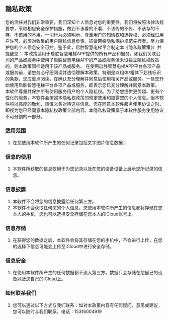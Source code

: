 ## 隐私政策

您的信任对我们非常重要，我们深知个人信息对您的重要性。我们将按照法律法规要求，采取相应安全保护措施，做到不该看的不看、不该传的不传、不该存的不存、不该用的不用，一切行为必须明示、尊重用户的知情权和选择权、必须经过用户许可、必须对收集的用户隐私信息负责。征做网络隐私保护规范先行者。尽力保护您的个人信息安全可控。鉴于此，启胜智慧电梯平台制定本《隐私政策策》）并提醒您：
本政策适用于启胜智慧电梯APP提供的所有产品和服务。如我们关联公司的产品或服务中使用了启胜智慧电梯APP的产品或服务但未设独立隐私权政策的，则本政策同样适用于该产品或服务。
在使用启胜智慧电梯APP平台各项产品或服务前，请您务必仔细阅读并透彻理解本政策，特别是以粗体/粗体下划线标识的条款，您应重点阅读，在确认充分理解并同意后使用相关产品或服务。一旦您开始使用启胜智慧电梯平台各项产品或服务，即表示您已充分理解并同意本政策。
本软件尊重并保护所有使用服务用户的个人隐私权。为了给您提供更优越、更有个性化的服务，本软件会按照本隐私权政策的规定使用和披露您的个人信息。但本软件将以高度的勤勉、审慎义务对待这些信息。您在同意本软件服务使用协议之时，即视为您已经同意本隐私权政策全部内容。本隐私权政策属于本软件服务使用协议不可分割的一部分。

### 适用范围

1. 在您使用本软件所产生的任何记录包括文字图片信息数据；

### 信息的使用

1. 本软件所获取的信息仅用于为您记录以及在您的设备设备上展示您所记录的信息。

### 信息披露

1. 本软件不会将您的信息披露给任何第三方。
2. 本软件不会获取任何您的个人信息，您使用本软件所产生的信息都将存储在您本人的手机，您也可以选择安全存储在您本人的iCloud账号上。

### 信息存储

1. 在获得您的数据之后，本软件会将其存储在您的手机中，不会进行上传，在您的选择下信息可能会上传至iCloud中进行安全存储。

### 信息安全

1. 在使用本软件所产生的任何数据都不流入第三方，数据只会存储在您自己的设备以及您自己的iCloud上。

### 如何联系我们

1. 您可以通过以下方式与我们联系：如对本政策内容有任何疑问、意见或建议，您可以随时与我们联系。电话：15316004919

 

